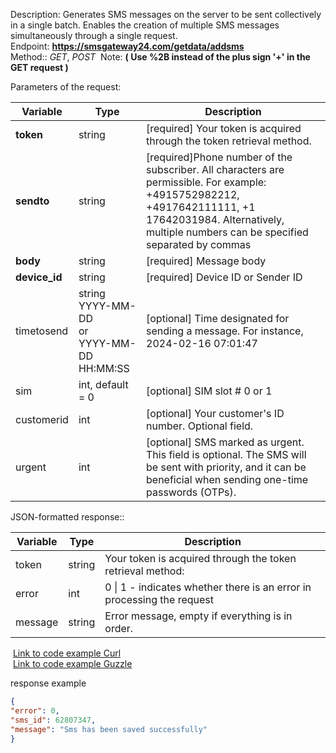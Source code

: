 
Description: Generates SMS messages on the server to be sent collectively in a single batch. Enables the creation of multiple SMS messages simultaneously through a single request.  
Endpoint: **https://smsgateway24.com/getdata/addsms**  
Method:: *GET*, *POST* 
Note: **( Use %2B instead of the plus sign '+' in the GET request )**

Parameters of the request:

|Variable|Type|Description|
|---|---|---|
|**token**|string|[required] Your token is acquired through the token retrieval method.|
|**sendto**|string|[required]Phone number of the subscriber. All characters are permissible. For example: +4915752982212, +4917642111111, +1 17642031984. Alternatively, multiple numbers can be specified separated by commas|
|**body**|string|[required] Message body|
|**device_id**|string|[required] Device ID or Sender ID|
|timetosend|string  <br>YYYY-MM-DD  <br>or  <br>YYYY-MM-DD HH:MM:SS|[optional] Time designated for sending a message. For instance, 2024-02-16 07:01:47|
|sim|int, default = 0|[optional] SIM slot # 0 or 1|
|customerid|int|[optional] Your customer's ID number. Optional field.|
|urgent|int|[optional] SMS marked as urgent. This field is optional. The SMS will be sent with priority, and it can be beneficial when sending one-time passwords (OTPs).|

  

JSON-formatted response::

|Variable|Type|Description|
|---|---|---|
|token|string|Your token is acquired through the token retrieval method:|
|error|int|0 \| 1 - indicates whether there is an error in processing the request|
|message|string|Error message, empty if everything is in order.|

 [Link to code example Curl](https://github.com/smsgateway24/phpexample/blob/master/src/curl/gettoken.php)  
 [Link to code example Guzzle](https://github.com/smsgateway24/phpexample/blob/master/src/guzzle/gettoken.php)

response example
```json
{
"error": 0,
"sms_id": 62807347,
"message": "Sms has been saved successfully"
}
```